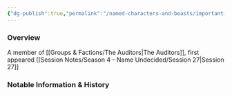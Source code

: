 ```yaml
---
{"dg-publish":true,"permalink":"/named-characters-and-beasts/important-characters/the-auditors/the-gold-dragon/","tags":["NPC","Important"],"updated":"2025-01-18T23:48:55.236+00:00"}
---
```



### Overview
A member of [[Groups & Factions/The Auditors\|The Auditors]], first appeared [[Session Notes/Season 4 - Name Undecided/Session 27\|Session 27]]

### Notable Information & History 
